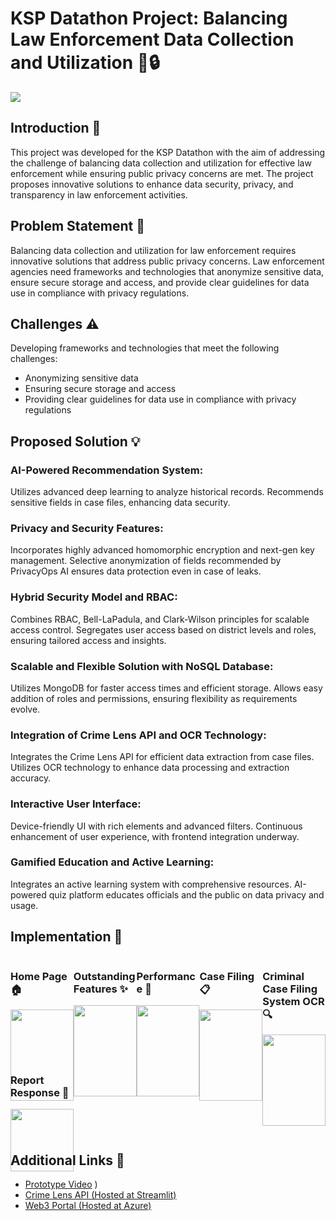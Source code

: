 
# KSP Datathon Project: Balancing Law Enforcement Data Collection and Utilization 🚓🔒
![](https://github.com/J-B-Mugundh/PrivacyOps/blob/main/Implementation%20snips/Law.png)
## Introduction 🌟

This project was developed for the KSP Datathon with the aim of addressing the challenge of balancing data collection and utilization for effective law enforcement while ensuring public privacy concerns are met. The project proposes innovative solutions to enhance data security, privacy, and transparency in law enforcement activities.

## Problem Statement 🎯

Balancing data collection and utilization for law enforcement requires innovative solutions that address public privacy concerns. Law enforcement agencies need frameworks and technologies that anonymize sensitive data, ensure secure storage and access, and provide clear guidelines for data use in compliance with privacy regulations.

## Challenges ⚠️

Developing frameworks and technologies that meet the following challenges:
- Anonymizing sensitive data
- Ensuring secure storage and access
- Providing clear guidelines for data use in compliance with privacy regulations

## Proposed Solution 💡

### AI-Powered Recommendation System:
Utilizes advanced deep learning to analyze historical records.
Recommends sensitive fields in case files, enhancing data security.

### Privacy and Security Features:
Incorporates highly advanced homomorphic encryption and next-gen key management.
Selective anonymization of fields recommended by PrivacyOps AI ensures data protection even in case of leaks.

### Hybrid Security Model and RBAC:
Combines RBAC, Bell-LaPadula, and Clark-Wilson principles for scalable access control.
Segregates user access based on district levels and roles, ensuring tailored access and insights.

### Scalable and Flexible Solution with NoSQL Database:
Utilizes MongoDB for faster access times and efficient storage.
Allows easy addition of roles and permissions, ensuring flexibility as requirements evolve.

### Integration of Crime Lens API and OCR Technology:
Integrates the Crime Lens API for efficient data extraction from case files.
Utilizes OCR technology to enhance data processing and extraction accuracy.

### Interactive User Interface:
Device-friendly UI with rich elements and advanced filters.
Continuous enhancement of user experience, with frontend integration underway.

### Gamified Education and Active Learning:
Integrates an active learning system with comprehensive resources.
AI-powered quiz platform educates officials and the public on data privacy and usage.


## Implementation 🚀

<div style="display: flex; flex-wrap: wrap; justify-content: space-between;">

<!-- Home Page -->
<div style="width: 20%; margin-bottom: 20px;">
    <h3>Home Page 🏠</h3>
    <img src="https://github.com/J-B-Mugundh/PrivacyOps/blob/main/Implementation%20snips/Img1.JPG" style="width: 100%; height: auto;">
</div>

<!-- Outstanding Features -->
<div style="width: 20%; margin-bottom: 20px;">
    <h3>Outstanding Features ✨</h3>
    <img src="https://github.com/J-B-Mugundh/PrivacyOps/blob/main/Implementation%20snips/Img2.JPG" style="width: 100%; height: auto;">
</div>

<!-- Performance -->
<div style="width: 20%; margin-bottom: 20px;">
    <h3>Performance 🚀</h3>
    <img src="https://github.com/J-B-Mugundh/PrivacyOps/blob/main/Implementation%20snips/Img3.JPG" style="width: 100%; height: auto;">
</div>

<!-- Case Filing -->
<div style="width: 20%; margin-bottom: 20px;">
    <h3>Case Filing 📋</h3>
    <img src="https://github.com/J-B-Mugundh/PrivacyOps/blob/main/Implementation%20snips/Img4.JPG" style="width: 100%; height: auto;">
</div>

<!-- Criminal Case Filing System OCR -->
<div style="width: 20%; margin-bottom: 20px;">
    <h3>Criminal Case Filing System OCR 🔍</h3>
    <img src="https://github.com/J-B-Mugundh/PrivacyOps/blob/main/Implementation%20snips/Img7.JPG" style="width: 100%; height: auto;">
</div>

<!-- Report Response -->
<div style="width: 20%; margin-bottom: 20px;">
    <h3>Report Response 📄</h3>
    <img src="https://github.com/J-B-Mugundh/PrivacyOps/blob/main/Implementation%20snips/Img5.JPG" style="width: 100%; height: auto;">
</div>

</div>
    
## Additional Links 🔗

- [Prototype Video](https://drive.google.com/drive/folders/1QYJ-V8tKhBRQxXGOX2B6VoIeAJLoYbid?usp=sharing)
)
- [Crime Lens API (Hosted at Streamlit)](https://crimelensapi.streamlit.app/)
- [Web3 Portal (Hosted at Azure)](https://polite-mud-053d9e700.5.azurestaticapps.net/)
